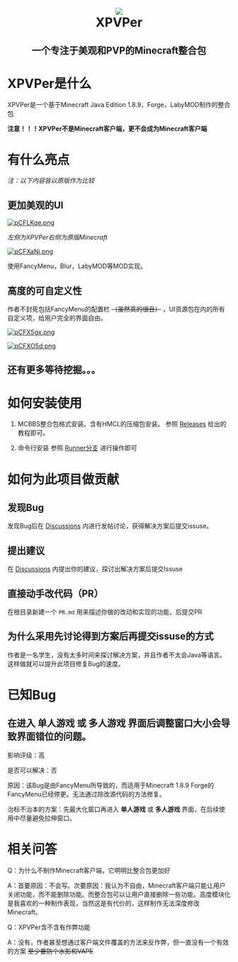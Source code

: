 <h1 align="center">
  <br>
  <img src="https://s1.ax1x.com/2023/06/07/pCFC7dK.png"/></a>
  <br>
  XPVPer
  <br>
</h1>
<h2 align="center">一个专注于美观和PVP的Minecraft整合包</h2>

# XPVPer是什么

XPVPer是一个基于Minecraft Java Edition 1.8.9，Forge，LabyMOD制作的整合包

**注意！！！XPVPer不是Minecraft客户端，更不会成为Minecraft客户端**

# 有什么亮点

*注：以下内容皆以原版作为比较*

## 更加美观的UI

[![pCFLKqe.png](https://s1.ax1x.com/2023/06/07/pCFLKqe.png)](https://imgse.com/i/pCFLKqe)

*左侧为XPVPer右侧为原版Minecraft*

[![pCFXaNj.png](https://s1.ax1x.com/2023/06/07/pCFXaNj.png)](https://imgse.com/i/pCFXaNj)

使用FancyMenu，Blur，LabyMOD等MOD实现。

## 高度的可自定义性

作者不封死包括FancyMenu的配置栏 ~~（虽然真的很丑）~~ ，UI资源包在内的所有自定义项，给用户完全的界面自由。

[![pCFX5gx.png](https://s1.ax1x.com/2023/06/07/pCFX5gx.png)](https://imgse.com/i/pCFX5gx)

[![pCFXO5d.png](https://s1.ax1x.com/2023/06/07/pCFXO5d.png)](https://imgse.com/i/pCFXO5d)

## 还有更多等待挖掘。。。

# 如何安装使用

1. MCBBS整合包格式安装。含有HMCL的压缩包安装。
   参照 [Releases](https://github.com/BlockHaity/XPVPer/releases) 给出的教程即可。

2. 命令行安装
   参照 [Runner分支](https://github.com/BlockHaity/XPVPer/tree/Runner) 进行操作即可

# 如何为此项目做贡献

## 发现Bug

发现Bug后在 [Discussions](https://github.com/BlockHaity/XPVPer/discussions) 内进行发帖讨论，获得解决方案后提交issuse。

## 提出建议

在 [Discussions](https://github.com/BlockHaity/XPVPer/discussions) 内提出你的建议，探讨出解决方案后提交Issuse

## 直接动手改代码（PR）

在根目录新建一个 `PR.md` 用来描述你做的改动和实现的功能，后提交PR

## 为什么采用先讨论得到方案后再提交issuse的方式

作者是一名学生，没有太多时间来探讨解决方案，并且作者不太会Java等语言。这样做就可以提升此项目修复Bug的速度。

# 已知Bug

## 在进入 **单人游戏** 或 **多人游戏** 界面后调整窗口大小会导致界面错位的问题。

影响评级：高

是否可以解决：否

原因：该Bug是由FancyMenu所导致的，而适用于Minecraft 1.8.9 Forge的FancyMenu已经停更。无法通过除改源代码的方法修复。

治标不治本的方案：先最大化窗口再进入 **单人游戏** 或 **多人游戏** 界面，在后续使用中尽量避免拉伸窗口。

# 相关问答

Q：为什么不制作Minecraft客户端，它明明比整合包更加好

A：首要原因：不会写。次要原因：我认为不自由，Minecraft客户端只能让用户关闭功能，而不能删除功能。而整合包可以让用户直接删除一些功能。高度模块化是我喜欢的一种制作表现，当然这是有代价的，这样制作无法深度修改Minecraft。

Q：XPVPer含不含有作弊功能

A：没有，作者甚至想通过客户端文件覆盖的方法来反作弊，但一直没有一个有效的方案 ~~至少要防个水影和VAPE~~
